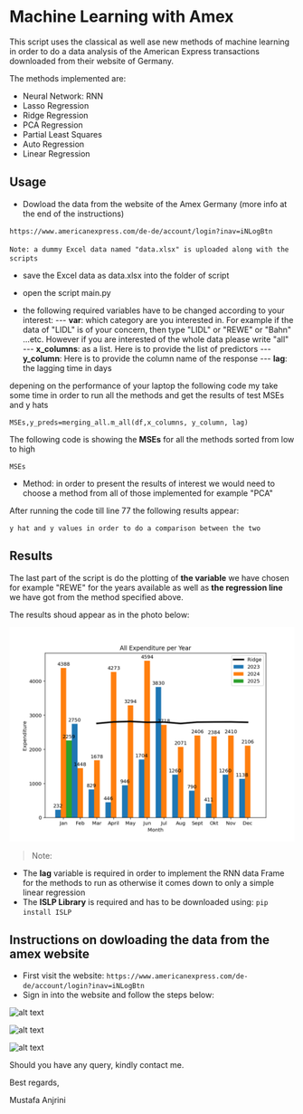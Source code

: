 # Machine Learning with Amex

This script uses the classical as well ase new methods of machine learning in order to do a data analysis of the American Express transactions downloaded from their website of Germany.

The methods implemented are:
- Neural Network: RNN
- Lasso Regression
- Ridge Regression
- PCA Regression
- Partial Least Squares
- Auto Regression
- Linear Regression



## Usage

- Dowload the data from the website of the Amex Germany (more info at the end of the instructions)
 ```
https://www.americanexpress.com/de-de/account/login?inav=iNLogBtn

Note: a dummy Excel data named "data.xlsx" is uploaded along with the scripts
```
- save the Excel data as data.xlsx into the folder of script

- open the script main.py

- the following required variables have to be changed according to your interest:
--- **var**: which category are you interested in. For example if the data of "LIDL" is of your concern, then type "LIDL" or "REWE" or "Bahn" ...etc. However if you are interested of the whole data please write "all"
--- **x_columns**: as a list. Here is to provide the list of predictors
--- **y_column**: Here is to provide the column name of the response
--- **lag**: the lagging time in days

depening on the performance of your laptop the following code my take some time in order to run all the methods and get the results of test MSEs and y hats
```
MSEs,y_preds=merging_all.m_all(df,x_columns, y_column, lag)
```
The following code is showing the **MSEs** for all the methods sorted from low to high
```
MSEs
```
- Method: in order to present the results of interest we would need to choose a method from all of those implemented for example "PCA"

After running the code till line 77 the following results appear:
```
y hat and y values in order to do a comparison between the two
```

## Results

The last part of the script is do the plotting of **the variable** we have chosen for example "REWE" for the years available as well as **the regression line** we have got from the method specified above.

The results shoud appear as in the photo below:

![alt text](https://github.com/Anjrini/ML_Amex/blob/main/Pics/Results.png?raw=true)

>Note:
- The **lag** variable is required in order to implement the RNN data Frame for the methods to run as otherwise it comes down to only a simple linear regression
- The **ISLP Library**  is required and has to be downloaded using:
``` pip install ISLP ```


## Instructions on dowloading the data from the amex website

- First visit the website:
```https://www.americanexpress.com/de-de/account/login?inav=iNLogBtn```
- Sign in into the website and follow the steps below:

![alt text](https://github.com/Anjrini/ML_Amex/blob/main/Pics/instruct1.png?raw=true)

![alt text](https://github.com/Anjrini/ML_Amex/blob/main/Pics/instruct2.png?raw=true)

![alt text](https://github.com/Anjrini/ML_Amex/blob/main/Pics/instruct3.png?raw=true)

Should you have any query, kindly contact me.

Best regards,

Mustafa Anjrini
